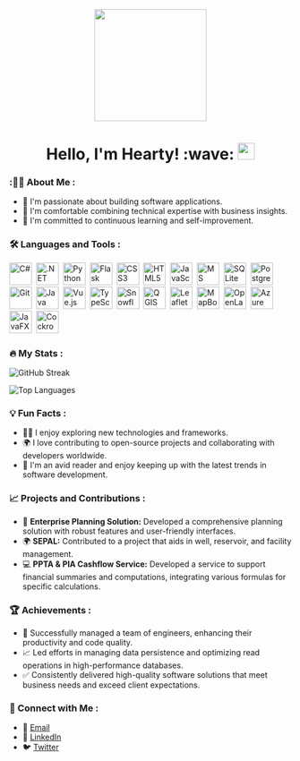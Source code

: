 <div align="center">
  <img src="https://media.giphy.com/media/L1R1tvI9svkIWwpVYr/giphy.gif" width="200"/>
  <h1>
  Hello, I'm Hearty! :wave:
  <img src="https://media.giphy.com/media/hvRJCLFzcasrR4ia7z/giphy.gif" width="30px"/>
</h1>
</div>

### :👨‍💼 About Me :

- :rocket: I'm passionate about building software applications.
- :briefcase:  I'm comfortable combining technical expertise with business insights.
- :seedling: I'm committed to continuous learning and self-improvement.

### :hammer_and_wrench: Languages and Tools :
<div>
  <img src="https://cdn.jsdelivr.net/gh/devicons/devicon/icons/csharp/csharp-original.svg"  title="C#" alt="C#" width="40" height="40"/>&nbsp;
  <img src="https://cdn.jsdelivr.net/gh/devicons/devicon/icons/dotnetcore/dotnetcore-original.svg"  title=".NET Core" alt=".NET Core" width="40" height="40"/>&nbsp;  
  <img src="https://cdn.jsdelivr.net/gh/devicons/devicon/icons/python/python-original.svg"  title="Python" alt="Python" width="40" height="40"/>&nbsp;
  <img src="https://cdn.jsdelivr.net/gh/devicons/devicon/icons/flask/flask-original-wordmark.svg"  title="Flask" alt="Flask" width="40" height="40"/>&nbsp;
  <img src="https://cdn.jsdelivr.net/gh/devicons/devicon/icons/css3/css3-original-wordmark.svg"  title="CSS3" alt="CSS3" width="40" height="40"/>&nbsp;
  <img src="https://cdn.jsdelivr.net/gh/devicons/devicon/icons/html5/html5-plain-wordmark.svg" title="HTML5" alt="HTML5" width="40" height="40"/>&nbsp;
  <img src="https://cdn.jsdelivr.net/gh/devicons/devicon/icons/javascript/javascript-original.svg" title="JavaScript" alt="JavaScript" width="40" height="40"/>&nbsp;
  <img src="https://cdn.jsdelivr.net/gh/devicons/devicon/icons/microsoftsqlserver/microsoftsqlserver-plain-wordmark.svg" title="MS SQL Server" alt="MS SQL Server" width="40" height="40"/>&nbsp;
  <img src="https://cdn.jsdelivr.net/gh/devicons/devicon/icons/sqlite/sqlite-original-wordmark.svg" title="SQLite" alt="SQLite" width="40" height="40"/>&nbsp;
  <img src="https://cdn.jsdelivr.net/gh/devicons/devicon/icons/postgresql/postgresql-original-wordmark.svg" title="PostgreSQL" alt="PostgreSQL" width="40" height="40"/>&nbsp;
  <img src="https://cdn.jsdelivr.net/gh/devicons/devicon/icons/git/git-original-wordmark.svg" title="Git" alt="Git" width="40" height="40"/>&nbsp;
  <img src="https://cdn.jsdelivr.net/gh/devicons/devicon/icons/java/java-original.svg" title="Java" alt="Java" width="40" height="40"/>&nbsp;
  <img src="https://cdn.jsdelivr.net/gh/devicons/devicon/icons/vuejs/vuejs-original.svg" title="Vue.js" alt="Vue.js" width="40" height="40"/>&nbsp;
  <img src="https://cdn.jsdelivr.net/gh/devicons/devicon/icons/typescript/typescript-original.svg" title="TypeScript" alt="TypeScript" width="40" height="40"/>&nbsp;
  <img src="https://img.icons8.com/color/48/000000/snowflake.png" title="Snowflake" alt="Snowflake" width="40" height="40"/>&nbsp;
  <img src="https://cdn.jsdelivr.net/gh/devicons/devicon/icons/qgis/qgis-original.svg" title="QGIS" alt="QGIS" width="40" height="40"/>&nbsp;
  <img src="https://img.icons8.com/color/48/000000/leaflet.png" title="Leaflet" alt="Leaflet" width="40" height="40"/>&nbsp;
  <img src="https://cdn.jsdelivr.net/gh/devicons/devicon/icons/mapbox/mapbox-original.svg" title="MapBox" alt="MapBox" width="40" height="40"/>&nbsp;
  <img src="https://cdn.jsdelivr.net/gh/devicons/devicon/icons/openlayers/openlayers-original.svg" title="OpenLayers" alt="OpenLayers" width="40" height="40"/>&nbsp;
  <img src="https://cdn.jsdelivr.net/gh/devicons/devicon/icons/azure/azure-original.svg" title="Azure" alt="Azure" width="40" height="40"/>&nbsp;
  <img src="https://cdn.jsdelivr.net/gh/devicons/devicon/icons/javafx/javafx-original.svg" title="JavaFX" alt="JavaFX" width="40" height="40"/>&nbsp;
  <img src="https://cdn.jsdelivr.net/gh/devicons/devicon/icons/cockroachdb/cockroachdb-original.svg" title="CockroachDB" alt="CockroachDB" width="40" height="40"/>&nbsp;
</div>

### :fire: My Stats :

![GitHub Streak](http://github-readme-streak-stats.herokuapp.com?user=alahearty&theme=highcontrast)

![Top Languages](https://github-readme-stats.vercel.app/api/top-langs/?username=alahearty&theme=dracula)

### :bulb: Fun Facts :
- :man_technologist: I enjoy exploring new technologies and frameworks.
- :earth_africa: I love contributing to open-source projects and collaborating with developers worldwide.
- :book: I'm an avid reader and enjoy keeping up with the latest trends in software development.

### :chart_with_upwards_trend: Projects and Contributions :
- :rocket: **Enterprise Planning Solution:** Developed a comprehensive planning solution with robust features and user-friendly interfaces.
- :earth_africa: **SEPAL:** Contributed to a project that aids in well, reservoir, and facility management.
- :computer: **PPTA & PIA Cashflow Service:** Developed a service to support financial summaries and computations, integrating various formulas for specific calculations.

### :trophy: Achievements :
- :medal_sports: Successfully managed a team of engineers, enhancing their productivity and code quality.
- :chart_with_upwards_trend: Led efforts in managing data persistence and optimizing read operations in high-performance databases.
- :white_check_mark: Consistently delivered high-quality software solutions that meet business needs and exceed client expectations.

### :handshake: Connect with Me :
- :email: [Email](mailto:alapherwori8g5.com)
- :link: [LinkedIn](https://www.linkedin.com/in/hearty-alapher)
- :bird: [Twitter](https://twitter.com/worihearty)


